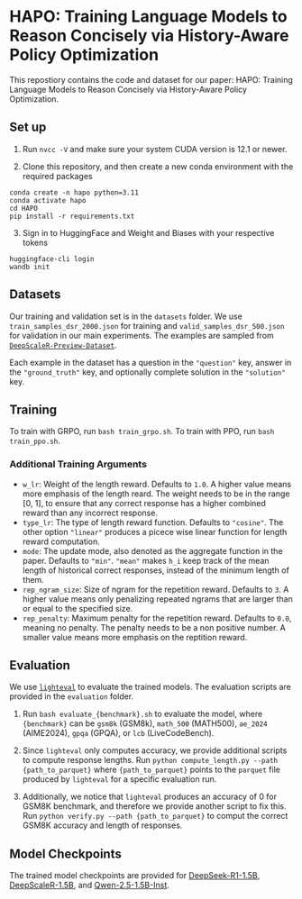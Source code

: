# HAPO: Training Language Models to Reason Concisely via History-Aware Policy Optimization

This repostiory contains the code and dataset for our paper: HAPO: Training Language Models to Reason Concisely via History-Aware Policy Optimization.

## Set up

1. Run `nvcc -V` and make sure your system CUDA version is 12.1 or newer.

2. Clone this repository, and then create a new conda environment with the required packages

```
conda create -n hapo python=3.11
conda activate hapo
cd HAPO
pip install -r requirements.txt
```

3. Sign in to HuggingFace and Weight and Biases with your respective tokens
```
huggingface-cli login
wandb init
```

## Datasets

Our training and validation set is in the `datasets` folder. We use `train_samples_dsr_2000.json` for training and `valid_samples_dsr_500.json` for validation in our main experiments. The examples are sampled from [`DeepScaleR-Preview-Dataset`](https://huggingface.co/datasets/agentica-org/DeepScaleR-Preview-Dataset).

Each example in the dataset has a question in the `"question"` key, answer in the `"ground_truth"` key, and optionally complete solution in the `"solution"` key.

## Training

To train with GRPO, run `bash train_grpo.sh`. To train with PPO, run `bash train_ppo.sh`.

### Additional Training Arguments

* `w_lr`: Weight of the length reward. Defaults to `1.0`. A higher value means more emphasis of the length reard. The weight needs to be in the range [0, 1], to ensure that any correct response has a higher combined reward than any incorrect response.
* `type_lr`: The type of length reward function. Defaults to `"cosine"`. The other option `"linear"` produces a picece wise linear function for length reward computation.
* `mode`: The update mode, also denoted as the aggregate function in the paper. Defaults to `"min"`. `"mean"` makes `h_i` keep track of the mean length of historical correct responses, instead of the minimum length of them.
* `rep_ngram_size`: Size of ngram for the repetition reward. Defaults to `3`. A higher value means only penalizing repeated ngrams that are larger than or equal to the specified size.
* `rep_penalty`: Maximum penalty for the repetition reward. Defaults to `0.0`, meaning no penalty. The penalty needs to be a non positive number. A smaller value means more emphasis on the reptition reward.

## Evaluation

We use [`lighteval`](https://github.com/huggingface/lighteval) to evaluate the trained models. The evaluation scripts are provided in the `evaluation` folder.

1. Run `bash evaluate_{benchmark}.sh` to evaluate the model, where `{benchmark}` can be `gsm8k` (GSM8k), `math_500` (MATH500), `ae_2024` (AIME2024), `gpqa` (GPQA), or `lcb` (LiveCodeBench).

1. Since `lighteval` only computes accuracy, we provide additional scripts to compute response lengths. Run `python compute_length.py --path {path_to_parquet}` where `{path_to_parquet}` points to the `parquet` file produced by `lighteval` for a specific evaluation run. 

1. Additionally, we notice that `lighteval` produces an accuracy of 0 for GSM8K benchmark, and therefore we provide another script to fix this. Run `python verify.py --path {path_to_parquet}` to comput the correct GSM8K accuracy and length of responses.

## Model Checkpoints

The trained model checkpoints are provided for [DeepSeek-R1-1.5B](https://huggingface.co/HCY123902/hapo_ds_1b), [DeepScaleR-1.5B](https://huggingface.co/HCY123902/hapo_dsr_1b), and [Qwen-2.5-1.5B-Inst](https://huggingface.co/HCY123902/hapo_qwen_1b).
